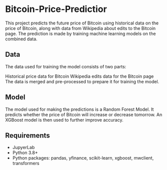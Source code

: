 # Bitcoin-Price-Predictior

This project predicts the future price of Bitcoin using historical data on the price of Bitcoin, along with data from Wikipedia about edits to the Bitcoin page. The prediction is made by training machine learning models on the combined data.

## Data
The data used for training the model consists of two parts:

Historical price data for Bitcoin
Wikipedia edits data for the Bitcoin page
The data is merged and pre-processed to prepare it for training the model.

## Model
The model used for making the predictions is a Random Forest Model. It predicts whether the price of Bitcoin will increase or decrease tomorrow. An XGBoost model is then used to further improve accuracy.

## Requirements
- JupyerLab
- Python 3.8+
- Python packages:
pandas,
yfinance,
scikit-learn,
xgboost,
mwclient,
transformers

